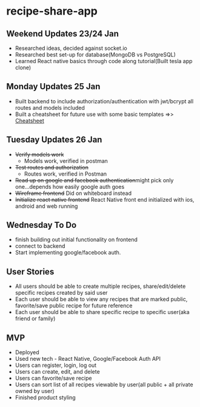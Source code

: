 # recipe-share-app

## Weekend Updates 23/24 Jan
- Researched ideas, decided against socket.io
- Researched best set-up for database(MongoDB vs PostgreSQL)
- Learned React native basics through code along tutorial(Built tesla app clone)

## Monday Updates 25 Jan
- Built backend to include authorization/authentication with jwt/bcrypt all routes and models included
- Built a cheatsheet for future use with some basic templates =>> [Cheatsheet](https://github.com/mdcoxe/dev-notebook/blob/main/Recipe-Sharing-App-Notes.md)

## Tuesday Updates 26 Jan
- ~~Verify models work~~
    - Models work, verified in postman
- ~~Test routes and authorization~~
    - Routes work, verified in Postman
- ~~Read up on google and facebook authentication~~might pick only one...depends how easily google auth goes
- ~~Wireframe frontend~~ Did on whiteboard instead
- ~~Initialize react native frontend~~ React Native front end initialized with ios, android and web running

## Wednesday To Do
- finish building out initial functionality on frontend
- connect to backend
- Start implementing google/facebook auth.




## User Stories
- All users should be able to create multiple recipes, share/edit/delete specific recipes created by said user
- Each user should be able to view any recipes that are marked public, favorite/save public recipe for future reference
- Each user should be able to share specific recipe to specific user(aka friend or family)


## MVP
- Deployed
- Used new tech - React Native, Google/Facebook Auth API
- Users can register, login, log out
- Users can create, edit, and delete
- Users can favorite/save recipe
- Users can sort list of all recipes viewable by user(all public + all private owned by user)
- Finished product styling

